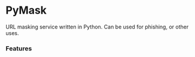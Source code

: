# PyMask
URL masking service written in Python. Can be used for phishing, or other uses.

### Features